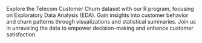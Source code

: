 Explore the Telecom Customer Churn dataset with our R program, focusing on Exploratory Data Analysis (EDA). Gain insights into customer behavior and churn patterns through visualizations and statistical summaries. Join us in unraveling the data to empower decision-making and enhance customer satisfaction.


